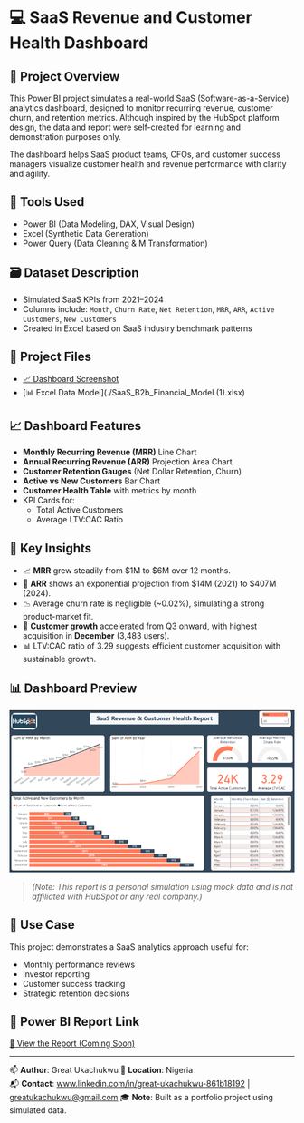 # 💻 SaaS Revenue and Customer Health Dashboard

## 📌 Project Overview
This Power BI project simulates a real-world SaaS (Software-as-a-Service) analytics dashboard, designed to monitor recurring revenue, customer churn, and retention metrics. Although inspired by the HubSpot platform design, the data and report were self-created for learning and demonstration purposes only.

The dashboard helps SaaS product teams, CFOs, and customer success managers visualize customer health and revenue performance with clarity and agility.

## 🧰 Tools Used
- Power BI (Data Modeling, DAX, Visual Design)
- Excel (Synthetic Data Generation)
- Power Query (Data Cleaning & M Transformation)

## 🗃 Dataset Description
- Simulated SaaS KPIs from 2021–2024
- Columns include: `Month`, `Churn Rate`, `Net Retention`, `MRR`, `ARR`, `Active Customers`, `New Customers`
- Created in Excel based on SaaS industry benchmark patterns

## 📂 Project Files
- [📈 Dashboard Screenshot](../assets/saas_dashboard.png)
- [📊 Excel Data Model](./SaaS_B2b_Financial_Model (1).xlsx)

## 📈 Dashboard Features
- **Monthly Recurring Revenue (MRR)** Line Chart
- **Annual Recurring Revenue (ARR)** Projection Area Chart
- **Customer Retention Gauges** (Net Dollar Retention, Churn)
- **Active vs New Customers** Bar Chart
- **Customer Health Table** with metrics by month
- KPI Cards for:
  - Total Active Customers
  - Average LTV:CAC Ratio

## 🧠 Key Insights
- 📈 **MRR** grew steadily from $1M to $6M over 12 months.
- 🔮 **ARR** shows an exponential projection from $14M (2021) to $407M (2024).
- 📉 Average churn rate is negligible (~0.02%), simulating a strong product-market fit.
- 🧲 **Customer growth** accelerated from Q3 onward, with highest acquisition in **December** (3,483 users).
- 📊 LTV:CAC ratio of 3.29 suggests efficient customer acquisition with sustainable growth.

## 📊 Dashboard Preview

![SaaS Dashboard Preview](../assets/saas_dashboard.png)

> *(Note: This report is a personal simulation using mock data and is not affiliated with HubSpot or any real company.)*

## 💼 Use Case
This project demonstrates a SaaS analytics approach useful for:
- Monthly performance reviews
- Investor reporting
- Customer success tracking
- Strategic retention decisions

## 🔗 Power BI Report Link
[🔗 View the Report (Coming Soon)](#)

---

📫 **Author**: Great Ukachukwu 
📍 **Location**: Nigeria  
📬 **Contact**: www.linkedin.com/in/great-ukachukwu-861b18192 | greatukachukwu@gmail.com 
🎓 **Note**: Built as a portfolio project using simulated data.

